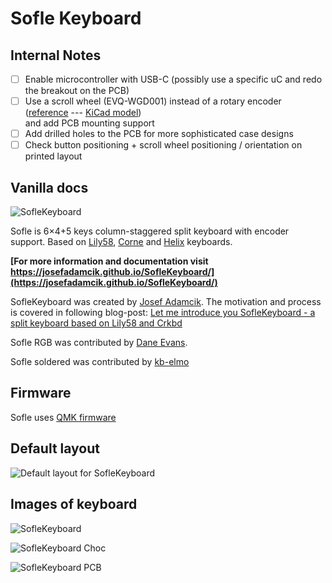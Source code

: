 # Sofle Keyboard

## Internal Notes

 - [ ] Enable microcontroller with USB-C (possibly use a specific uC and redo the breakout on the PCB)
 - [ ] Use a scroll wheel (EVQ-WGD001) instead of a rotary encoder ([reference](https://oshwlab.com/ChristAlix/evqwgd001-roll-encoder_carrier-board_copy]) --- [KiCad model](https://github.com/crides/kleeb/blob/master/switch.pretty/EVQWGD001.kicad_mod))  
and add PCB mounting support
 - [ ] Add drilled holes to the PCB for more sophisticated case designs
 - [ ] Check button positioning + scroll wheel positioning / orientation on printed layout
 
 ## Vanilla docs

![SofleKeyboard](docs/images/sofle_keyboard.jpg)

Sofle is 6×4+5 keys column-staggered split keyboard with encoder support. Based on [Lily58](https://github.com/kata0510/Lily58), [Corne](https://github.com/foostan/crkbd) and [Helix](https://github.com/MakotoKurauchi/helix) keyboards.

**[For more information and documentation visit https://josefadamcik.github.io/SofleKeyboard/](https://josefadamcik.github.io/SofleKeyboard/)**

SofleKeyboard was created by [Josef Adamcik](https://josef-adamcik.cz/). The motivation and process is covered in following blog-post: [Let me introduce you SofleKeyboard - a split keyboard based on Lily58 and Crkbd](https://josef-adamcik.cz/electronics/let-me-introduce-you-sofle-keyboard-split-keyboard-based-on-lily58.html)

Sofle RGB was contributed by [Dane Evans](https://github.com/DaneEvans).

Sofle soldered was contributed by [kb-elmo](https://github.com/kb-elmo)

## Firmware 

Sofle uses [QMK firmware](https://qmk.fm/)

## Default layout 

![Default layout for SofleKeyboard](Images/soflekeyboard.png)

## Images of keyboard

![SofleKeyboard](Images/IMG_20191110_131443.jpg)

![SofleKeyboard Choc](Images/chocclear.jpg)

![SofleKeyboard PCB](Images/IMG_20191104_202757.jpg)
